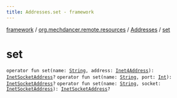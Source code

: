 ```yaml
---
title: Addresses.set - framework
---
```


[framework](../../index.html) / [org.mechdancer.remote.resources](../index.html) / [Addresses](index.html) / [set](./set.html)

# set

`operator fun set(name: `[`String`](https://kotlinlang.org/api/latest/jvm/stdlib/kotlin/-string/index.html)`, address: `[`Inet4Address`](https://docs.oracle.com/javase/6/docs/api/java/net/Inet4Address.html)`): `[`InetSocketAddress`](https://docs.oracle.com/javase/6/docs/api/java/net/InetSocketAddress.html)`?`
`operator fun set(name: `[`String`](https://kotlinlang.org/api/latest/jvm/stdlib/kotlin/-string/index.html)`, port: `[`Int`](https://kotlinlang.org/api/latest/jvm/stdlib/kotlin/-int/index.html)`): `[`InetSocketAddress`](https://docs.oracle.com/javase/6/docs/api/java/net/InetSocketAddress.html)`?`
`operator fun set(name: `[`String`](https://kotlinlang.org/api/latest/jvm/stdlib/kotlin/-string/index.html)`, socket: `[`InetSocketAddress`](https://docs.oracle.com/javase/6/docs/api/java/net/InetSocketAddress.html)`): `[`InetSocketAddress`](https://docs.oracle.com/javase/6/docs/api/java/net/InetSocketAddress.html)`?`